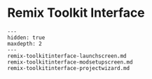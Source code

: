 # Remix Toolkit Interface

```{toctree}
---
hidden: true
maxdepth: 2
---
remix-toolkitinterface-launchscreen.md
remix-toolkitinterface-modsetupscreen.md
remix-toolkitinterface-projectwizard.md
```

